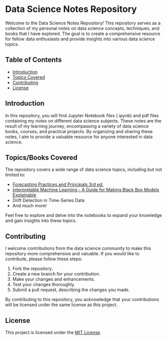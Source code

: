 # Data Science Notes Repository

Welcome to the Data Science Notes Repository! This repository serves as a collection of my personal notes on data science concepts, techniques, and books that I have explored. The goal is to create a comprehensive resource for fellow data enthusiasts and provide insights into various data science topics.

## Table of Contents

- [Introduction](#introduction)
- [Topics Covered](#topics-covered)
- [Contributing](#contributing)
- [License](#license)

## Introduction

In this repository, you will find Jupyter Notebook files (.ipynb) and pdf files containing my notes on different data science subjects. These notes are the result of my learning journey, encompassing a variety of data science books, courses, and practical projects. By organizing and sharing these notes, I aim to provide a valuable resource for anyone interested in data science.

## Topics/Books Covered

The repository covers a wide range of data science topics, including but not limited to:

- [Forecasting Practices and Principals 3rd ed.](https://otexts.com/fpp3/)
- [Interpretable Machine Learning - A Guide for Making Black Box Models Explainable](https://christophm.github.io/interpretable-ml-book/)
- Drift Detection in Time-Series Data
- And much more!

Feel free to explore and delve into the notebooks to expand your knowledge and gain insights into these topics.

## Contributing

I welcome contributions from the data science community to make this repository more comprehensive and valuable. If you would like to contribute, please follow these steps:

1. Fork the repository.
2. Create a new branch for your contribution.
3. Make your changes and enhancements.
4. Test your changes thoroughly.
5. Submit a pull request, describing the changes you made.

By contributing to this repository, you acknowledge that your contributions will be licensed under the same license as this project.

## License

This project is licensed under the [MIT License](LICENSE).

